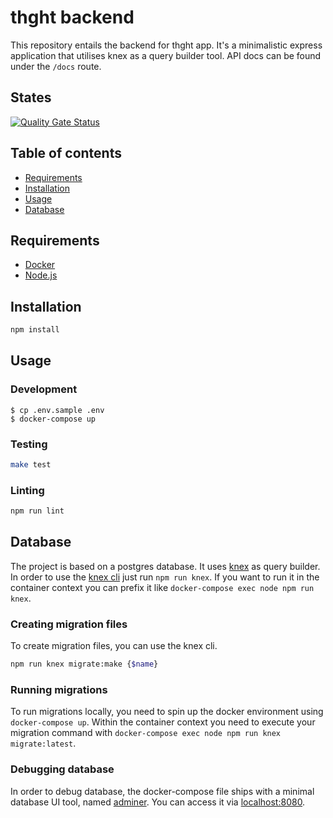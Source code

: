 # thght backend

This repository entails the backend for thght app. It's a minimalistic express application that utilises knex as a query builder tool. API docs can be found under the `/docs` route.

## States

[![Quality Gate Status](https://sonarcloud.io/api/project_badges/measure?project=thght-birds_thght-backend&metric=alert_status)](https://sonarcloud.io/dashboard?id=thght-birds_thght-backend)

## Table of contents

- [Requirements](#requirements)
- [Installation](#installation)
- [Usage](#usage)
- [Database](#database)

## Requirements

- [Docker](https://www.docker.com/)
- [Node.js](https://nodejs.org)

## Installation

```bash
npm install
```

## Usage

### Development

```
$ cp .env.sample .env
$ docker-compose up
```

### Testing

```bash
make test
```

### Linting

```bash
npm run lint
```

## Database

The project is based on a postgres database. It uses [knex](https://www.npmjs.com/package/knex) as query builder. In order to use the [knex cli](http://knexjs.org/#Migrations-CLIh) just run `npm run knex`. If you want to run it in the container context you can prefix it like `docker-compose exec node npm run knex`.

### Creating migration files

To create migration files, you can use the knex cli.

```bash
npm run knex migrate:make {$name}
```

### Running migrations

To run migrations locally, you need to spin up the docker environment using `docker-compose up`. Within the container context you need to execute your migration command with `docker-compose exec node npm run knex migrate:latest`.

### Debugging database

In order to debug database, the docker-compose file ships with a minimal database UI tool, named [adminer](https://hub.docker.com/_/adminer/). You can access it via [localhost:8080](http://localhost:8080/?pgsql=database&username=postgres&db=thght&ns=public).
